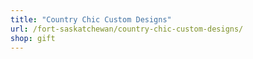 ```yaml
---
title: "Country Chic Custom Designs"
url: /fort-saskatchewan/country-chic-custom-designs/
shop: gift
---
```

